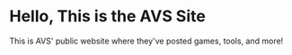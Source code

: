 # Hello, This is the AVS Site
This is AVS' public website where they've posted games, tools, and more!

